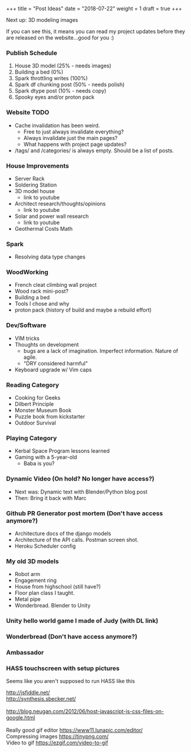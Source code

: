 +++
title = "Post Ideas"
date = "2018-07-22"
weight = 1
draft = true
+++

Next up: 3D modeling images
<!--more-->

If you can see this, it means you can read my project updates before they are released on the website...good for you :)

### Publish Schedule
1. House 3D model (25% - needs images)
1. Building a bed (0%)
1. Spark throttling writes (100%)
1. Spark df chunking post (50% - needs polish)
1. Spark dtype post (10% - needs copy)
1. Spooky eyes and/or proton pack

### Website TODO
* Cache invalidation has been weird.
    * Free to just always invalidate everything?
    * Always invalidate just the main pages?
    * What happens with project page updates?
* /tags/ and /categories/ is always empty. Should be a list of posts.

### House Improvements
* Server Rack
* Soldering Station
* 3D model house
    * link to youtube
* Architect research/thoughts/opinions
    * link to youtube
* Solar and power wall research
    * link to youtube
* Geothermal Costs Math

### Spark
* Resolving data type changes

### WoodWorking
* French cleat climbing wall project
* Wood rack mini-post?
* Building a bed
* Tools I chose and why
* proton pack (history of build and maybe a rebuild effort)

### Dev/Software 
* VIM tricks
* Thoughts on development
    * bugs are a lack of imagination. Imperfect information. Nature of agile.
    * "DRY considered harmful"
* Keyboard upgrade w/ Vim caps

### Reading Category
* Cooking for Geeks
* Dilbert Principle
* Monster Museum Book
* Puzzle book from kickstarter
* Outdoor Survival

### Playing Category 
* Kerbal Space Program lessons learned
* Gaming with a 5-year-old
    * Baba is you?

### Dynamic Video (On hold? No longer have access?)
* Next was: Dynamic text with Blender/Python blog post
* Then: Bring it back with Marc

### Github PR Generator post mortem (Don't have access anymore?)
* Architecture docs of the django models
* Architecture of the API calls. Postman screen shot.
* Heroku Scheduler config

### My old 3D models
* Robot arm
* Engagement ring
* House from highschool (still have?)
* Floor plan class I taught.
* Metal pipe
* Wonderbread. Blender to Unity

### Unity hello world game I made of Judy (with DL link)

### Wonderbread (Don't have access anymore?)

### Ambassador

### HASS touchscreen with setup pictures
Seems like you aren't supposed to run HASS like this


<a href="http://jsfiddle.net/" style="background-color: white; color: #1155cc; font-family: arial, sans-serif; font-size: 13px;" target="_blank">http://jsfiddle.net/</a>
<span style="background-color: white; color: #222222; font-family: arial, sans-serif; font-size: 13px;">&nbsp;&nbsp;&nbsp;</span>
<br />
<a href="http://synthesis.sbecker.net/" style="background-color: white; color: #1155cc; font-family: arial, sans-serif; font-size: 13px;" target="_blank">http://synthesis.sbecker.net/</a>
<br />
<br />
http://blog.neugan.com/2012/06/host-javascript-js-css-files-on-google.html
<br />
<br />
Really good gif editor
https://www11.lunapic.com/editor/
</br>
Compressing images
https://tinypng.com/
</br>
Video to gif
https://ezgif.com/video-to-gif
</br>
